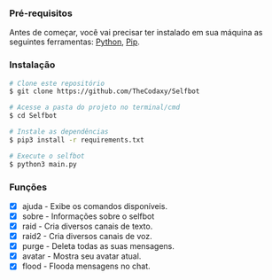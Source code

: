### Pré-requisitos

Antes de começar, você vai precisar ter instalado em sua máquina as seguintes ferramentas:
[Python](https://www.python.org/), [Pip](https://pypi.org/project/pip/). 

### Instalação

```bash
# Clone este repositório
$ git clone https://github.com/TheCodaxy/Selfbot

# Acesse a pasta do projeto no terminal/cmd
$ cd Selfbot

# Instale as dependências
$ pip3 install -r requirements.txt

# Execute o selfbot
$ python3 main.py
```

### Funções

- [x] ajuda - Exibe os comandos disponíveis.
- [x] sobre - Informações sobre o selfbot
- [x] raid - Cria diversos canais de texto.
- [x] raid2 - Cria diversos canais de voz.
- [x] purge - Deleta todas as suas mensagens.
- [x] avatar - Mostra seu avatar atual.
- [x] flood - Flooda mensagens no chat.
